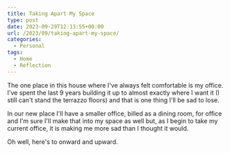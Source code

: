 ```yaml
---
title: Taking Apart My Space
type: post
date: 2023-09-29T12:13:55+00:00
url: /2023/09/taking-apart-my-space/
categories:
  - Personal
tags:
  - Home
  - Reflection
---
```


The one place in this house where I've always felt comfortable is my office. I've spent the last 9 years building it up to almost exactly where I want it (I still can't stand the terrazzo floors) and that is one thing I'll be sad to lose.

In our new place I'll have a smaller office, billed as a dining room, for office and I'm sure I'll make that into my space as well but, as I begin to take my current office, it is making me more sad than I thought it would.

Oh well, here's to onward and upward.